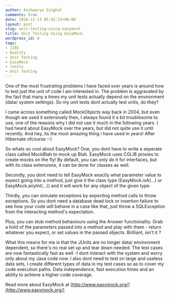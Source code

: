 ```yaml
---
author: Aishwarya Singhal
comments: true
date: 2010-12-13 05:42:33+00:00
layout: post
slug: unit-testing-using-easymock
title: Unit Testing Using EasyMock
wordpress_id: 8
tags:
- J2EE
- Quality
- Unit Testing
- EasyMock
- Junits
- Unit Testing
---
```


One of the most frustrating problems I have faced over years is around how to test just the unit of code I am interested in. The problem is aggravated by the fact that many a times my unit tests actually depend on the environment (data/ system settings). So my unit tests dont actually test units, do they?

I came across something called MockObjects way back in 2004, but even though we used it extensively then, I always found it a bit troublesome to use, one of the reasons why I did not use it much in the following years. I had heard about EasyMock over the years, but did not quite use it until recently. And hey, its the most amazing thing i have used in years! After Hibernate ofcourse :-)

So whats so cool about EasyMock? One, you dont have to write a seperate class called MockBlah to mock up Blah. EasyMock uses CGLIB proxies to create mocks on the fly! By default, you can only do it for interfaces, but with its class extensions, it can be done for classes as well.

Secondly, you dont need to tell EasyMock exactly what parameter value to expect going into a method, just give it the class type (EasyMock.isA(...) or EasyMock.anyInt(...)) and it will work for any object of the given type.

Thirdly, you can simulate exceptions by expecting method calls to throw exceptions. So you dont need a database dead lock or insertion failure to see how your code will behave in a case like that, just throw a SQLException from the interacting method's expectation.

Plus, you can stub method behaviours using the Answer functionality. Grab a hold of the parameters passed into a method and play with them - return whatever you expect, or set values in the passed objects. Brilliant, isn't it ?

What this means for me is that the JUnits are no longer data/ environment dependent, so there's no real set up and tear down needed. The test cases are now fantastically fast as well -I dont interact with the system and worry only about my Java code now. I also dont need to test on large and useless data sets, I create different types of data in my test cases so as to cover my code execution paths. Data independence, fast execution times and an ability to achieve a higher code coverage.

Read more about EasyMock at [http://www.easymock.org/](http://www.easymock.org/)
